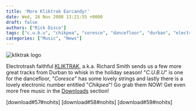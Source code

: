 ```yaml
---
title: 'More Kliktrak Earcandy!'
date: Wed, 26 Nov 2008 13:21:55 +0000
draft: false
authors: ["Rick Disco"]
tags: ["c.u.b.u", "chikpea", "coresce", "dancefloor", "durban", "electronica", "free download", "free mp3", "kliktrak", "richard smith", "strings"]
categories: ["Music", "News"]
---
```


![](/images/kliktrak-logo.jpg "kliktrak logo")

Electrotrash faithful [KLIKTRAK](/artists/kliktrak "KLIKTRAK"), a.k.a. Richard Smith sends us a few more great tracks from Durban to whisk in the holiday season! "_C.U.B.U_" is one for the dancefloor, "_Coresce_" has some lovely strings and lastly there is a lovely electronic number entitled "_Chikpea_"! Go grab them NOW! Get even more free music in the [Downloads](/downloads "electrotrash Downloads") section!

\[download#57#nohits\] \[download#58#nohits\] \[download#59#nohits\]